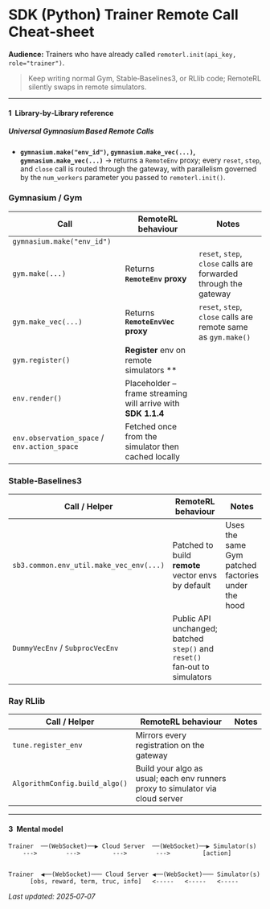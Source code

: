 # SDK (Python) Trainer Remote Call Cheat‑sheet

**Audience:** Trainers who have already called `remoterl.init(api_key, role="trainer")`.

> Keep writing normal Gym, Stable‑Baselines3, or RLlib code; RemoteRL silently swaps in remote simulators.

---

#### 1 Library‑by‑Library reference

##### Universal Gymnasium Based Remote Calls

* **`gymnasium.make("env_id")`, `gymnasium.make_vec(...)`, `gymnasium.make_vec(...)`** → returns a `RemoteEnv` proxy; every `reset`, `step`, and `close` call is routed through the gateway, with parallelism governed by the `num_workers` parameter you passed to `remoterl.init()`.

### Gymnasium / Gym

| Call                                         | RemoteRL behaviour                                           | Notes                                                            |
| -------------------------------------------- | ------------------------------------------------------------ | ---------------------------------------------------------------- |
| `gymnasium.make("env_id")`                   |                                                              |                                                                  |
| `gym.make(...)`                              | Returns **`RemoteEnv` proxy**                                | `reset`, `step`, `close` calls are forwarded through the gateway |
| `gym.make_vec(...)`                              | Returns **`RemoteEnvVec`  proxy**                                | `reset`, `step`, `close` calls are remote same as `gym.make()` |
| `gym.register()`                              | **Register** env on remote simulators **                                |  |
| `env.render()`                               | Placeholder – frame streaming will arrive with **SDK 1.1.4** |                                                                  |
| `env.observation_space` / `env.action_space` | Fetched once from the simulator then cached locally          |                                                                  |


### Stable‑Baselines3

| Call / Helper                           | RemoteRL behaviour                                                         | Notes                                              |
| --------------------------------------- | -------------------------------------------------------------------------- | -------------------------------------------------- |
| `sb3.common.env_util.make_vec_env(...)` | Patched to build **remote** vector envs by default                         | Uses the same Gym patched factories under the hood |
| `DummyVecEnv` / `SubprocVecEnv`         | Public API unchanged; batched `step()` and `reset()` fan‑out to simulators |                                                    |


### Ray RLlib

| Call / Helper                      | RemoteRL behaviour                                                                        | Notes                                                            |
| ---------------------------------- | ----------------------------------------------------------------------------------------- | ---------------------------------------------------------------- |
| `tune.register_env`                | Mirrors every registration on the gateway                                                 |                             |
| `AlgorithmConfig.build_algo()`                   | Build your algo as usual; each env runners proxy to simulator via cloud server | 


---


#### 3 Mental model

```
Trainer  ──(WebSocket)──▶ Cloud Server  ──(WebSocket)──▶ Simulator(s)
    --->        --->         --->        --->         [action] 


Trainer  ◀──(WebSocket)─── Cloud Server ◀──(WebSocket)─── Simulator(s)
      [obs, reward, term, truc, info]   <-----   <-----   <-----         

```


*Last updated: 2025‑07‑07*
